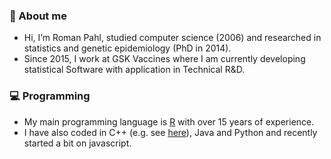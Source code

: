 ### 👋 About me
* Hi, I’m Roman Pahl, studied computer science (2006) and researched in statistics and genetic epidemiology (PhD in 2014).
* Since 2015, I work at GSK Vaccines where I am currently developing statistical Software with application in Technical R&D.

### 💻 Programming
* My main programming language is [R](https://www.r-project.org/) with over 15 years of experience.
* I have also coded in C++ (e.g. see [here](https://github.com/rpahl/permory)), Java and Python and recently started a bit on javascript.



<!---
rpahl/rpahl is a ✨ special ✨ repository because its `README.md` (this file) appears on your GitHub profile.
You can click the Preview link to take a look at your changes.
--->

